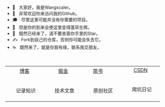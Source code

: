 
​
- 🔭 &nbsp; 大家好，我是Wangscaler。
- 🤔 &nbsp; 非常欢迎你来访问我的Github。
- 🎓 &nbsp; 尽管这里可能并没有你需要的项目。
- 💼 &nbsp; 但是你的到来会使这里变得蓬荜生辉。
- 🌱 &nbsp; 既然已经来了，请不要吝啬你手里的Star。
- ✍️ &nbsp; Fork到自己的仓库，否则你可能会失去它。
- ☕ &nbsp; 既然来了，就是你我有缘，联系我交朋友。 
​
<table>
  <tbody>
    <tr valign="top">
      <td width="25%" align="center">
       <a href="http://www.bluepeng.club">博客</a>
       <br><br><br>
       记录知识
      </td>
      <td width="25%" align="center">
       <a href="https://juejin.cn/user/2023530000291741">掘金</a>
       <br><br><br>
       技术文章
     </td>
     <td width="25%" align="center">
       <a href="https://www.jianshu.com/u/a32f8c6cf514">简书</a>
      <br><br><br>
       原创社区
     </td>
      <td width="25%" align="center">
       <a href="https://blog.csdn.net/qq_42944436?spm=1001.2101.3001.5343">CSDN</a>
       <br><br><br>
       爬坑日记
     </td>
    </tr>
  </tbody>
</table>
​
